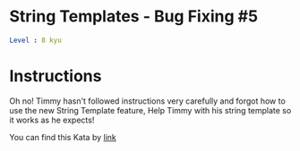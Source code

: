 # String Templates - Bug Fixing #5

```yaml
Level : 8 kyu
```



# Instructions

Oh no! Timmy hasn't followed instructions very carefully and forgot how to use the new String Template feature, Help Timmy with his string template so it works as he expects!



You can find this Kata by [link](https://www.codewars.com/kata/55c90cad4b0fe31a7200001f/train/java)